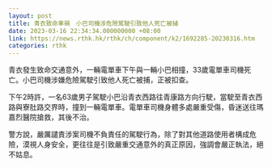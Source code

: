 ```yaml
---
layout: post
title: 青衣致命車禍　小巴司機涉危險駕駛引致他人死亡被捕
date: 2023-03-16 22:34:34.000000000 +08:00
link: https://news.rthk.hk/rthk/ch/component/k2/1692285-20230316.htm
categories: rthk
---
```


青衣發生致命交通意外，一輛電單車下午與一輛小巴相撞，33歲電單車司機死亡。小巴司機涉嫌危險駕駛引致他人死亡被捕，正被扣查。

下午2時許，一名63歲男子駕駛小巴沿青衣西路往青康路方向行駛，當駛至青衣西路與寮肚路交界時，撞到一輛電單車。電單車司機身體多處嚴重受傷，昏迷送往瑪嘉烈醫院搶救，其後不治。

警方說，嚴厲譴責涉案司機不負責任的駕駛行為，除了對其他道路使用者構成危險，漠視人身安全，更往往是引致嚴重交通意外的真正原因，強調會嚴正執法，絕不姑息。

